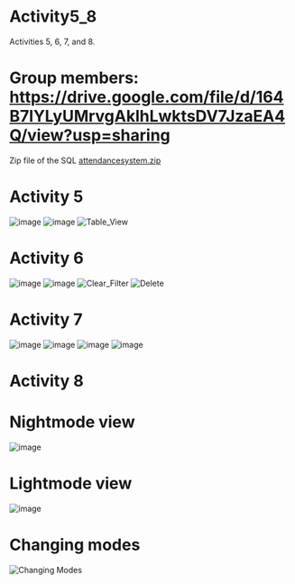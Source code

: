 # Activity5_8
Activities 5, 6, 7, and 8.
# Group members: https://drive.google.com/file/d/164B7lYLyUMrvgAklhLwktsDV7JzaEA4Q/view?usp=sharing
Zip file of the SQL
[attendancesystem.zip](https://github.com/GrinHornet/Activity5_8/files/13179539/attendancesystem.zip)
# Activity 5
![image](https://github.com/GrinHornet/Activity5_8/assets/125188016/1e339456-0864-44a7-9a92-28e09e609be8)
![image](https://github.com/GrinHornet/Activity5_8/assets/125188016/5ad5900b-ff69-4c23-8437-e697b541225a)
![Table_View](https://github.com/GrinHornet/Activity5_8/assets/125188016/bcb4ef75-9f3d-40ff-a077-c557664de980)
# Activity 6
![image](https://github.com/GrinHornet/Activity5_8/assets/125188016/9e096169-d45f-4b7d-ab33-f4912d148289)
![image](https://github.com/GrinHornet/Activity5_8/assets/125188016/20bab906-bfd2-4e88-829e-3fbfbcb389b5)
![Clear_Filter](https://github.com/GrinHornet/Activity5_8/assets/125188016/f32190c1-f8cf-42cf-bdb1-c79ac0232155)
![Delete](https://github.com/GrinHornet/Activity5_8/assets/125188016/cecc9be3-8297-46b0-85b5-f4ff8aea3720)
# Activity 7
![image](https://github.com/GrinHornet/Activity5_8/assets/125188016/08b7b9cf-2443-4acb-af75-6a3776fd2468)
![image](https://github.com/GrinHornet/Activity5_8/assets/125188016/05c110ed-90a5-4ab5-b6da-d85239b15433)
![image](https://github.com/GrinHornet/Activity5_8/assets/125188016/380fbac1-752e-42d1-bc5c-1c1f9497d0f8)
![image](https://github.com/GrinHornet/Activity5_8/assets/125188016/b6823f82-8590-4dd7-b759-53d2a62da49f)
# Activity 8
# Nightmode view
![image](https://github.com/GrinHornet/Activity5_8/assets/125188016/e940608d-25ee-463a-8f76-07dc6ba0c90d)
# Lightmode view
![image](https://github.com/GrinHornet/Activity5_8/assets/125188016/322d858d-4ad2-41b5-8e96-037f183272a1)
# Changing modes
![Changing Modes](https://github.com/GrinHornet/Activity5_8/assets/125188016/9312d673-0121-4d91-98d1-c0a1fe941729)
